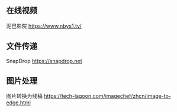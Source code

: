 ## 在线视频

泥巴影院 https://www.nbys1.tv/

## 文件传递

SnapDrop https://snapdrop.net

## 图片处理

图片转换为线稿 https://tech-lagoon.com/imagechef/zhcn/image-to-edge.html
